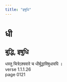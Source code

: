 ```yaml
---
title: "इषुधि"
---
```


# धी
## बुद्धि, इषुधि
धस्तु चित्रेऽश्ववारे च धीर्बुद्धाविषुधावपि ।<BR>verse 1.1.1.26<BR>page 0121

